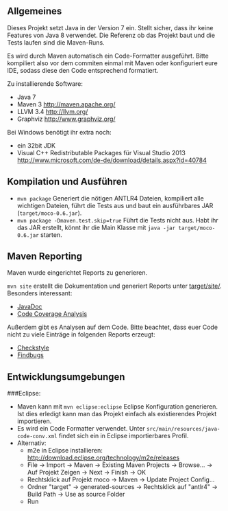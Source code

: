 Allgemeines
-----------

Dieses Projekt setzt Java in der Version 7 ein. Stellt sicher, dass ihr keine
Features von Java 8 verwendet. Die Referenz ob das Projekt baut und die Tests
laufen sind die Maven-Runs.

Es wird durch Maven automatisch ein Code-Formatter ausgeführt. Bitte
kompiliert also vor dem commiten einmal mit Maven oder konfiguriert eure IDE,
sodass diese den Code entsprechend formatiert.

Zu installierende Software:

- Java 7
- Maven 3 http://maven.apache.org/
- LLVM 3.4 http://llvm.org/
- Graphviz http://www.graphviz.org/

Bei Windows benötigt ihr extra noch:

- ein 32bit JDK
- Visual C++ Redistributable Packages für Visual Studio 2013
    http://www.microsoft.com/de-de/download/details.aspx?id=40784

Kompilation und Ausführen
-------------------------

- `mvn package`
    Generiert die nötigen ANTLR4 Dateien, kompiliert alle wichtigen Dateien,
    führt die Tests aus und baut ein ausführbares JAR
    (`target/moco-0.6.jar`).
- `mvn package -Dmaven.test.skip=true`
    Führt die Tests nicht aus.
Habt ihr das JAR erstellt, könnt ihr die Main Klasse mit `java -jar
target/moco-0.6.jar` starten.

Maven Reporting
---------------

Maven wurde eingerichtet Reports zu generieren.

`mvn site` erstellt die Dokumentation und generiert Reports unter
[target/site/](project-reports.html). Besonders interessant:

 - [JavaDoc](apidocs/index.html)
 - [Code Coverage Analysis](cobertura/index.html)

Außerdem gibt es Analysen auf dem Code. Bitte beachtet, dass euer Code nicht
zu viele Einträge in folgenden Reports erzeugt:

- [Checkstyle](checkstyle.html)
- [Findbugs](findbugs.html)

Entwicklungsumgebungen
----------------------

###Eclipse:

- Maven kann mit `mvn eclipse:eclipse` Eclipse Konfiguration generieren.
    Ist dies erledigt kann man das Projekt einfach als existierendes Projekt
    importieren.
- Es wird ein Code Formatter verwendet. Unter
    `src/main/resources/java-code-conv.xml` findet sich ein in Eclipse
    importierbares Profil.
- Alternativ:
    - m2e in Eclipse installieren: http://download.eclipse.org/technology/m2e/releases
    - File -> Import -> Maven -> Existing Maven Projects -> Browse... -> Auf Projekt Zeigen -> Next -> Finish -> OK
    - Rechtsklick auf Projekt moco -> Maven -> Update Project Config...
    - Ordner "target" -> generated-sources -> Rechtsklick auf "antlr4" -> Build Path -> Use as source Folder
    - Run
